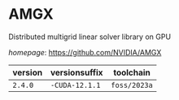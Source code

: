 # AMGX

Distributed multigrid linear solver library on GPU

*homepage*: <https://github.com/NVIDIA/AMGX>

version | versionsuffix | toolchain
--------|---------------|----------
``2.4.0`` | ``-CUDA-12.1.1`` | ``foss/2023a``

